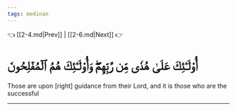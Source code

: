 ```yaml
---
tags: medinan
---
```


👈 [[2-4.md|Prev]] | [[2-6.md|Next]] 👉

# أُوْلَـٰٓئِكَ عَلَىٰ هُدٗى مِّن رَّبِّهِمۡۖ وَأُوْلَـٰٓئِكَ هُمُ ٱلۡمُفۡلِحُونَ

Those are upon [right] guidance from their Lord, and it is those who are the successful

---

